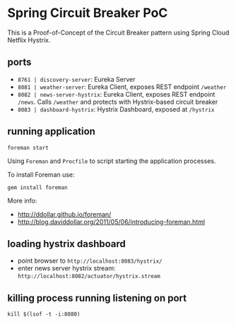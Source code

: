 # Spring Circuit Breaker PoC
This is a Proof-of-Concept of the Circuit Breaker pattern using Spring Cloud Netflix Hystrix.

## ports

- `8761 | discovery-server`: Eureka Server
- `8081 | weather-server`: Eureka Client, exposes REST endpoint `/weather`
- `8082 | news-server-hystrix`: Eureka Client, exposes REST endpoint `/news`. Calls `/weather` and protects with Hystrix-based circuit breaker
- `8083 | dashboard-hystrix`: Hystrix Dashboard, exposed at `/hystrix` 

## running application

```
foreman start
```

Using `Foreman` and `Procfile` to script starting the application processes.

To install Foreman use:

```
gem install foreman
```

More info:

- http://ddollar.github.io/foreman/
- http://blog.daviddollar.org/2011/05/06/introducing-foreman.html

## loading hystrix dashboard

- point browser to `http://localhost:8083/hystrix/`
- enter news server hystrix stream: `http://localhost:8082/actuator/hystrix.stream`

## killing process running listening on port

```
kill $(lsof -t -i:8080)
```
